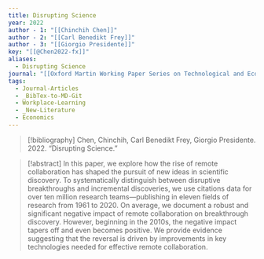 ```yaml
---
title: Disrupting Science
year: 2022
author - 1: "[[Chinchih Chen]]"
author - 2: "[[Carl Benedikt Frey]]"
author - 3: "[[Giorgio Presidente]]"
key: "[[@Chen2022-fx]]"
aliases:
  - Disrupting Science
journal: "[[Oxford Martin Working Paper Series on Technological and Economic Change]]"
tags:
  - Journal-Articles
  - _BibTex-to-MD-Git
  - Workplace-Learning
  - _New-Literature
  - Economics
---
```


> [!bibliography]
> Chen, Chinchih, Carl Benedikt Frey, Giorgio Presidente. 2022. “Disrupting Science.” 

> [!abstract]
> In this paper, we explore how the rise of remote collaboration has shaped the pursuit of new ideas in scientific discovery. To systematically distinguish between disruptive breakthroughs and incremental discoveries, we use citations data for over ten million research teams—publishing in eleven fields of research from 1961 to 2020. On average, we document a robust and significant negative impact of remote collaboration on breakthrough discovery. However, beginning in the 2010s, the negative impact tapers off and even becomes positive. We provide evidence suggesting that the reversal is driven by improvements in key technologies needed for effective remote collaboration.